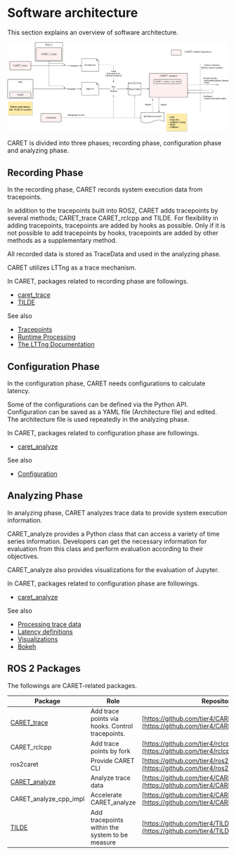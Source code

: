 # Software architecture

This section explains an overview of software architecture.

![architecture](../../imgs/architecture.drawio.png)

CARET is divided into three phases; recording phase, configuration phase and analyzing phase.

## Recording Phase

In the recording phase, CARET records system execution data from tracepoints.

In addition to the tracepoints built into ROS2, CARET adds tracepoints by several methods; CARET_trace CARET_rclcpp and TILDE.
For flexibility in adding tracepoints, tracepoints are added by hooks as possible.
Only if it is not possible to add tracepoints by hooks, tracepoints are added by other methods as a supplementary method.

All recorded data is stored as TraceData and used in the analyzing phase.

CARET utilizes LTTng as a trace mechanism.

In CARET, packages related to recording phase are followings.

- [caret_trace](./caret_trace)
- [TILDE](./tilde)

See also

- [Tracepoints](../trace_points)
- [Runtime Processing](../runtime_processing)
- [The LTTng Documentation](https://lttng.org/docs/)

## Configuration Phase

In the configuration phase, CARET needs configurations to calculate latency.

Some of the configurations can be defined via the Python API.
Configuration can be saved as a YAML file (Architecture file) and edited.
The architecture file is used repeatedly in the analyzing phase.

In CARET, packages related to configuration phase are followings.

- [caret_analyze](./caret_analyze)

See also

- [Configuration](../configuration/)

## Analyzing Phase

In analyzing phase, CARET analyzes trace data to provide system execution information.

CARET_analyze provides a Python class that can access a variety of time series information.
Developers can get the necessary information for evaluation from this class and perform evaluation according to their objectives.

CARET_analyze also provides visualizations for the evaluation of Jupyter.

In CARET, packages related to configuration phase are followings.

- [caret_analyze](./caret_analyze)

See also

- [Processing trace data](../processing_trace_data)
- [Latency definitions](../latency_definitions)
- [Visualizations](../visualizations)
- [Bokeh](https://docs.bokeh.org/)

## ROS 2 Packages

The followings are CARET-related packages.

| Package                          | Role                                             | Repository                                                                                           |
| -------------------------------- | ------------------------------------------------ | ---------------------------------------------------------------------------------------------------- |
| [CARET_trace](./caret_trace)     | Add trace points via hooks. Control tracepoints. | [https://github.com/tier4/CARET_trace/](https://github.com/tier4/CARET_trace/)                       |
| CARET_rclcpp                     | Add trace points by fork                         | [https://github.com/tier4/rclcpp](https://github.com/tier4/rclcpp)                                   |
| ros2caret                        | Provide CARET CLI                                | [https://github.com/tier4/ros2caret/](https://github.com/tier4/ros2caret/)                           |
| [CARET_analyze](./caret_analyze) | Analyze trace data                               | [https://github.com/tier4/CARET_analyze/](https://github.com/tier4/CARET_analyze/)                   |
| CARET_analyze_cpp_impl           | Accelerate CARET_analyze                         | [https://github.com/tier4/CARET_analyze_cpp_impl/](https://github.com/tier4/CARET_analyze_cpp_impl/) |
| [TILDE](./tilde)                 | Add tracepoints within the system to be measure  | [https://github.com/tier4/TILDE](https://github.com/tier4/TILDE)                                     |
